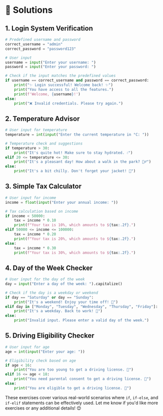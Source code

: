 # 🔧 Solutions

## 1. **Login System Verification**

```python
# Predefined username and password
correct_username = "admin"
correct_password = "password123"

# User input
username = input("Enter your username: ")
password = input("Enter your password: ")

# Check if the input matches the predefined values
if username == correct_username and password == correct_password:
    print("✨ Login successful! Welcome back! ✨")
    print("You have access to all the features.")
    print(f'Welcome, {username}!')
else:
    print("❌ Invalid credentials. Please try again.")
```

## 2. **Temperature Advisor**

```python
# User input for temperature
temperature = int(input("Enter the current temperature in °C: "))

# Temperature check and suggestions
if temperature > 30:
    print("It's quite hot! Make sure to stay hydrated. 💧")
elif 20 <= temperature <= 30:
    print("It's a pleasant day! How about a walk in the park? 🚶‍♂️")
else:
    print("It's a bit chilly. Don't forget your jacket! 🧥")
```

## 3. **Simple Tax Calculator**

```python
# User input for income
income = float(input("Enter your annual income: "))

# Tax calculation based on income
if income < 50000:
    tax = income * 0.10
    print(f"Your tax is 10%, which amounts to ${tax:.2f}.")
elif 50000 <= income <= 100000:
    tax = income * 0.20
    print(f"Your tax is 20%, which amounts to ${tax:.2f}.")
else:
    tax = income * 0.30
    print(f"Your tax is 30%, which amounts to ${tax:.2f}.")
```

## 4. **Day of the Week Checker**

```python
# User input for the day of the week
day = input("Enter a day of the week: ").capitalize()

# Check if the day is a weekday or weekend
if day == "Saturday" or day == "Sunday":
    print("It's a weekend! Enjoy your time off! 🎉")
elif day in ["Monday", "Tuesday", "Wednesday", "Thursday", "Friday"]:
    print("It's a weekday. Back to work! 💼")
else:
    print("Invalid input. Please enter a valid day of the week.")
```

## 5. **Driving Eligibility Checker**

```python
# User input for age
age = int(input("Enter your age: "))

# Eligibility check based on age
if age < 16:
    print("You are too young to get a driving license. 🚫")
elif 16 <= age < 18:
    print("You need parental consent to get a driving license. 📝")
else:
    print("You are eligible to get a driving license. 🚗")
```

These exercises cover various real-world scenarios where `if`, `if-else`, and `if-elif` statements can be effectively used. Let me know if you'd like more exercises or any additional details! 😊